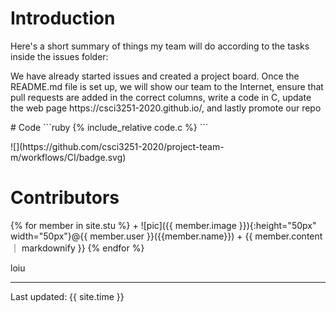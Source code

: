  <h1>Introduction</h1>
 <p> Here's a short summary of things my team will do according to the tasks inside the issues folder: </p>
 <p> We have already started issues and created a project board. Once the README.md file is set up, we will show our team to the Internet,
 ensure that pull requests are added in the correct columns, write a code in C, update the web page https://csci3251-2020.github.io/, and lastly promote our repo </p>
 # Code
 ```ruby
 {% include_relative code.c %}
 ```
 <p>![](https://github.com/csci3251-2020/project-team-m/workflows/CI/badge.svg) </p>
 <h1>Contributors</h1>  
{% for member in site.stu %}  
 + ![pic]({{ member.image }}){:height="50px" width="50px"}@{{ member.user }}({{member.name}})  
   + {{ member.content ｜ markdownify }}  
{% endfor %}

loiu

---
Last updated: {{ site.time }}
